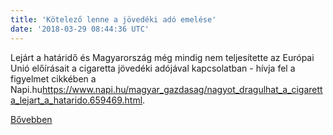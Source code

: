 ```yaml
---
title: 'Kötelező lenne a jövedéki adó emelése'
date: '2018-03-29 08:44:36 UTC'
---
```


Lejárt a határidő és Magyarország még mindig nem teljesítette az Európai Unió előírásait a cigaretta jövedéki adójával kapcsolatban - hívja fel a figyelmet cikkében a Napi.hu<https://www.napi.hu/magyar_gazdasag/nagyot_dragulhat_a_cigaretta_lejart_a_hatarido.659469.html>.


[Bővebben](https://ift.tt/2Gg37BL)
